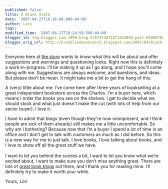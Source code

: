 ```yaml
---
published: false
title: A Blank Slate
date: '2007-04-27T16:16:00.000-04:00'
author: Lori
tags:
modified_time: '2007-04-27T16:24:58.580-04:00'
blogger_id: tag:blogger.com,1999:blog-5767374071871443859.post-6590078003920717401
blogger_orig_url: http://brooklinebooksmith.blogspot.com/2007/04/blank-slate.html
---
```

Everyone here at [the store](http://www.brooklinebooksmith.com/) wants to know what this will be about and offer suggestions and warnings and questioning looks. Right now this is definitely a work-in-progress. I’ll be making it up as I go along, and I hope you’ll come along with me. Suggestions are always welcome, and questions, and ideas. But please don’t be mean. It might take me a bit to get the hang of this.

A (very) little about me: I’ve come here after three years of bookselling at a great independent bookstore across the Charles. I’m a buyer here, which means I order the books you see on the shelves. I get to decide what we should stock and what just doesn’t make the cut (with lots of help from our senior buyer). I love it.

I have to admit that blogs (even though they're now omnipresent, and I think people are sick of them already) still makes me a little uncomfortable.  So why am I bothering? Because now that I’m a buyer I spend a lot of time in an office and I don’t get to talk with customers as much as I did before. So this is a new way for me to just talk. I love books, I love talking about books, and I love to show off all the great stuff we have.<br /><br />I want to let you behind the scenes a bit, I want to let you know what we’re excited about, I want to make sure you don’t miss anything great. There are lots of [great book blogs](http://lbc.typepad.com/blog/) out there, and I thank you for reading mine. I’ll definitely try to make it worth your while.

Yours,
Lori